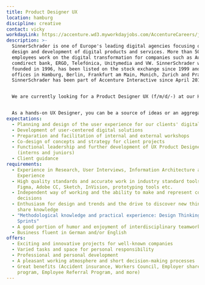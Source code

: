 ```yaml
---
title: Product Designer UX
location: hamburg
discipline: creative
contact: vicky
workdayLink: https://accenture.wd3.myworkdayjobs.com/AccentureCareers/job/Hamburg/Product-Designer-UX--f-m-d------SinnerSchrader_R00058224
description: >-
  SinnerSchrader is one of Europe's leading digital agencies focusing on the
  design and development of digital products and services. More than 500
  employees work on the digital transformation for companies such as Audi,
  comdirect bank, ERGO, Telefónica, Unitymedia and VW. SinnerSchrader was
  founded in 1996, has been listed on the stock exchange since 1999 and has
  offices in Hamburg, Berlin, Frankfurt am Main, Munich, Zurich and Prague.
  SinnerSchrader has been part of Accenture Interactive since April 2017.


  We are currently looking for a Product Designer UX (f/m/d/-) at our Hamburg office.


  As a hands-on UX Designer, you can be a source of ideas or an aggregator in the intensive cooperation between Product Design, Product Strategy, Product Engineering and Product and Client Management. If something is new to you, you are curious. If something is familiar, you show self-critical distance. Your excellent sense of conception and product design drives you to tirelessly search for the best solution. Empathy, user-centered thinking and a high understanding of quality characterize you. You quickly find convincing solutions and are a leading creative force in the acquisition of new clients and deliver real added value for our existing clients with your work.
expectations:
  - Planning and design of the user experience for our clients' digital products
  - Development of user-centered digital solutions
  - Preparation and facilitation of internal and external workshops
  - Co-design of concepts and strategy for client projects
  - Functional leadership and further development of UX Product Designers
    (interns and juniors)
  - Client guidance
requirements:
  - Experience in Research, User Interviews, Information Architecture and User
    Experience
  - High quality standards and accurate work in industry standard tools such as
    Figma, Adobe CC, Sketch, InVision, prototyping tools etc.
  - Independent way of working and the ability to make and represent conceptual
    decisions
  - Enthusiasm for design and trends and the drive to discover new things and
    share knowledge
  - "Methodological knowledge and practical experience: Design Thinking & Design
    Sprints"
  - A good portion of humor and enjoyment of interdisciplinary teamwork
  - Business fluent in German and/or English
offers:
  - Exciting and innovative projects for well-known companies
  - Varied tasks and space for personal responsibility
  - Professional and personal development
  - A pleasant working atmosphere and short decision-making processes
  - Great benefits (Accident insurance, Workers Council, Employer share purchase
    program, Employee Referral Program, and more)
---
```

